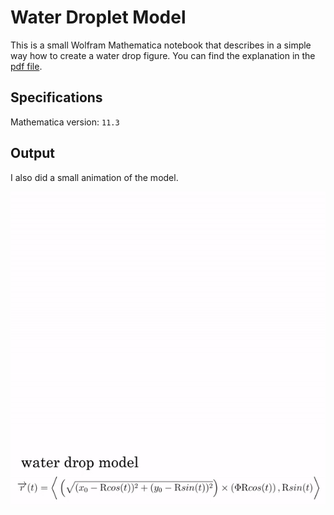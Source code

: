 # Water Droplet Model

This is a small Wolfram Mathematica notebook that describes in a simple way how to create a water drop figure. You can find the explanation in the [pdf file](https://github.com/the-other-mariana/code-journal/blob/master/droplet-model/CJ01_WaterShader.pdf).<br />

## Specifications

Mathematica version: `11.3` <br />

## Output

I also did a small animation of the model.<br />

![alt text](https://github.com/the-other-mariana/code-journal/blob/master/droplet-model/images/droplet-gif.gif) <br />